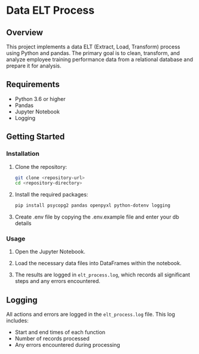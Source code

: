 # Data ELT Process

## Overview

This project implements a data ELT (Extract, Load, Transform) process using Python and pandas. The primary goal is to clean, transform, and analyze employee training performance data from a relational database and prepare it for analysis.

## Requirements

- Python 3.6 or higher
- Pandas
- Jupyter Notebook
- Logging

## Getting Started

### Installation

1. Clone the repository:

   ```bash
   git clone <repository-url>
   cd <repository-directory>
   ```

2. Install the required packages:
   ```bash
   pip install psycopg2 pandas openpyxl python-dotenv logging
   ```
3. Create .env file by copying the .env.example file and enter your db details

### Usage

1. Open the Jupyter Notebook.

2. Load the necessary data files into DataFrames within the notebook.

3. The results are logged in `elt_process.log`, which records all significant steps and any errors encountered.

## Logging

All actions and errors are logged in the `elt_process.log` file. This log includes:

- Start and end times of each function
- Number of records processed
- Any errors encountered during processing
